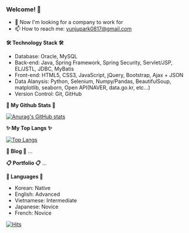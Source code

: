 ### Welcome! 👋


- 🧐 Now I'm looking for a company to work for
- 📫 How to reach me: yunjupark0817@gmail.com

<strong>🛠 Technology Stack 🛠</strong>
- Database: Oracle, MySQL
- Back-end: Java, Spring Framework, Spring Security, Servlet/JSP, EL/JSTL, JDBC, MyBatis
- Front-end: HTML5, CSS3, JavaScript, jQuery, Bootstrap, Ajax + JSON
- Data Alanysis: Python, Selenium, Numpy/Pandas, BeautifulSoup, matplotlib, seaborn, Open API(NAVER, data.go.kr, etc...) 
- Version Control: Git, GitHub

<strong>🌿 My Github Stats 🌿</strong>

[![Anurag's GitHub stats](https://github-readme-stats.vercel.app/api?username=YunjuParkKR&show_icons=true&theme=radical)](https://github.com/YunjuParkKR/github-readme-stats)

<strong>✨ My Top Langs ✨</strong>

[![Top Langs](https://github-readme-stats.vercel.app/api/top-langs/?username=YunjuParkKR&hide=html,css&langs_count=10&layout=compact&theme=radical)](https://github.com/anuraghazra/github-readme-stats)

<strong>📝 Blog 📝</strong>
...

<strong>📋 Portfolio 📋</strong>
...

<strong>💬 Languages 💬</strong>
- Korean: Native
- English: Advanced
- Vietnamese: Intermediate
- Japanese: Novice
- French: Novice

[![Hits](https://hits.seeyoufarm.com/api/count/incr/badge.svg?url=https%3A%2F%2Fgithub.com%2FYunjuParkKR&count_bg=%2399FEED&title_bg=%23FF6CE6&icon=&icon_color=%23E7E7E7&title=hits&edge_flat=false)](https://hits.seeyoufarm.com)

<!--
**YunjuParkKR/YunjuParkKR** is a ✨ _special_ ✨ repository because its `README.md` (this file) appears on your GitHub profile.

Here are some ideas to get you started:

- 🔭 I’m currently working on ...
- 🌱 I’m currently learning ...
- 👯 I’m looking to collaborate on ...
- 🤔 I’m looking for help with ...
- 💬 Ask me about ...
- 📫 How to reach me: ...
- 😄 Pronouns: ...
- ⚡ Fun fact: ...
-->


